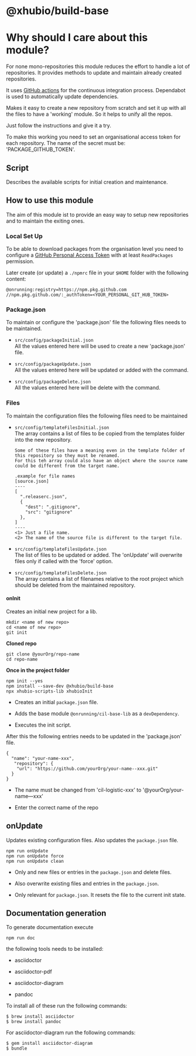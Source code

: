 # @xhubio/build-base

# Why should I care about this module?

For none mono-repositories this module reduces the effort to handle a
lot of repositories. It provides methods to update and maintain already
created repositories.

It uses [GitHub actions](https://github.com/features/actions) for the
continuous integration process. Dependabot is used to automatically
update dependencies.

Makes it easy to create a new repository from scratch and set it up with
all the files to have a 'working' module. So it helps to unify all the
repos.

Just follow the instructions and give it a try.

To make this working you need to set an organisational access token for
each repository. The name of the secret must be:
'PACKAGE\_GITHUB\_TOKEN'.

## Script

Describes the available scripts for initial creation and maintenance.

## How to use this module

The aim of this module ist to provide an easy way to setup new
repositories and to maintain the exiting ones.

### Local Set Up

To be able to download packages from the organisation level you need to
configure a [GitHub Personal Access
Token](https://docs.github.com/en/authentication/keeping-your-account-and-data-secure/creating-a-personal-access-token)
with at least `ReadPackages` permission.

Later create (or update) a `./npmrc` file in your `$HOME` folder with
the following content:

    @onrunning:registry=https://npm.pkg.github.com
    //npm.pkg.github.com/:_authToken=<YOUR_PERSONAL_GIT_HUB_TOKEN>

### Package.json

To maintain or configure the 'package.json' file the following files
needs to be maintained.

-   `src/config/packageInitial.json`  
    All the values entered here will be used to create a new
    'package.json' file.

-   `src/config/packageUpdate.json`  
    All the values entered here will be updated or added with the
    command.

-   `src/config/packageDelete.json`  
    All the values entered here will be delete with the command.

### Files

To maintain the configuration files the following files need to be
maintained

-   `src/config/templateFilesInitial.json`  
    The array contains a list of files to be copied from the templates
    folder into the new repository.

        Some of these files have a meaning even in the template folder of this repository so they must be renamed.
        For this teh array could also have an object where the source name could be different from the target name.

        .example for file names
        [source.json]
        ----
        [
          ".releaserc.json",         
          {                          
            "dest": ".gitignore",
            "src": "gitignore"
          },
        ]
        ----
        <1> Just a file name.
        <2> The name of the source file is different to the target file.

-   `src/config/templateFilesUpdate.json`  
    The list of files to be updated or added. The 'onUpdate' will
    overwrite files only if called with the 'force' option.

-   `src/config/templateFilesDelete.json`  
    The array contains a list of filenames relative to the root project
    which should be deleted from the maintained repository.

#### onInit

Creates an initial new project for a lib.

    mkdir <name of new repo>
    cd <name of new repo>
    git init

**Cloned repo**

    git clone @yourOrg/repo-name
    cd repo-name

**Once in the project folder**

    npm init --yes                                  
    npm install --save-dev @xhubio/build-base  
    npx xhubio-scripts-lib xhubioInit                       

-   Creates an initial `package.json` file.

-   Adds the base module `@onrunning/cil-base-lib` as a `devDependency`.

-   Executes the init script.

After this the following entries needs to be updated in the
'package.json' file.

    {
      "name": "your-name-xxx",                                   
       "repository": {
        "url": "https://github.com/yourOrg/your-name--xxx.git"   
      }
    }

-   The name must be changed from 'cil-logistic-xxx' to
    '@yourOrg/your-name—​xxx'

-   Enter the correct name of the repo

## onUpdate

Updates existing configuration files. Also updates the `package.json`
file.

    npm run onUpdate       
    npm run onUpdate force 
    npm run onUpdate clean 

-   Only and new files or entries in the `package.json` and delete
    files.

-   Also overwrite existing files and entries in the `package.json`.

-   Only relevant for `package.json`. It resets the file to the current
    init state.

## Documentation generation

To generate documentation execute

    npm run doc

the following tools needs to be installed:

-   asciidoctor

-   asciidoctor-pdf

-   asciidoctor-diagram

-   pandoc

To install all of these run the following commands:

    $ brew install asciidoctor
    $ brew install pandoc

For asciidoctor-diagram run the following commands:

    $ gem install asciidoctor-diagram
    $ bundle
